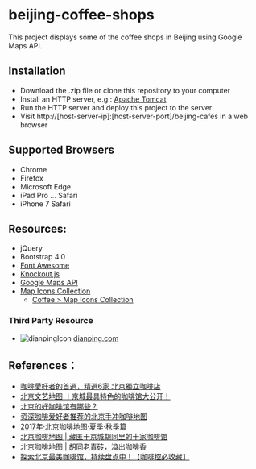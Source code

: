 beijing-coffee-shops
====================
This project displays some of the coffee shops in Beijing using Google Maps API.

## Installation
* Download the .zip file or clone this repository to your computer
* Install an HTTP server, e.g.: [Apache Tomcat](http://tomcat.apache.org/)
* Run the HTTP server and deploy this project to the server
* Visit http://[host-server-ip]:[host-server-port]/beijing-cafes in a web browser

## Supported Browsers
* Chrome
* Firefox
* Microsoft Edge
* iPad Pro ... Safari
* iPhone 7 Safari

## Resources:
* jQuery
* Bootstrap 4.0
* [Font Awesome](https://fontawesome.com/)
* [Knockout.js](#)
* [Google Maps API](#)
* [Map Icons Collection](https://mapicons.mapsmarker.com/)
	* [Coffee > Map Icons Collection](https://mapicons.mapsmarker.com/markers/restaurants-bars/bars/coffee/?custom_color=5e3e18)

### Third Party Resource
* ![dianpingIcon](http://www.dpfile.com/s/i/app/api/images/accr-logo2.237abf5a477e500c02971f2343b844df.png) [dianping.com](http://www.dianping.com)

## References：
* [咖啡愛好者的首選，精選6家 北京獨立咖啡店](https://www.klook.com/zh-TW/blog/%E5%8C%97%E4%BA%AC%E7%8D%A8%E7%AB%8B%E5%92%96%E5%95%A1%E5%BA%97/)
* [北京文艺地图 丨京城最具特色的咖啡馆大公开！](http://www.mafengwo.cn/gonglve/ziyouxing/32241.html)
* [北京的好咖啡馆有哪些？](https://www.zhihu.com/question/19550742)
* [资深咖啡爱好者推荐的北京手冲咖啡地图](http://travel.ifeng.com/a/20180127/44861937_0.shtml)
* [2017年·北京咖啡地图·夏季·秋季篇](https://weibo.com/1758716911/FtFJQnc2O?sudaref=www.google.com.hk&display=0&retcode=6102&type=comment#_rnd1517799931442)
* [北京咖啡地图 | 藏匿于京城胡同里的十家咖啡馆](http://www.mafengwo.cn/gonglve/ziyouxing/46844.html)
* [北京咖啡地图 | 胡同老青砖，溢出咖啡香](https://zhuanlan.zhihu.com/p/28658546)
* [探索北京最美咖啡馆，持续盘点中！【咖啡控必收藏】](http://www.mafengwo.cn/i/5402621.html)